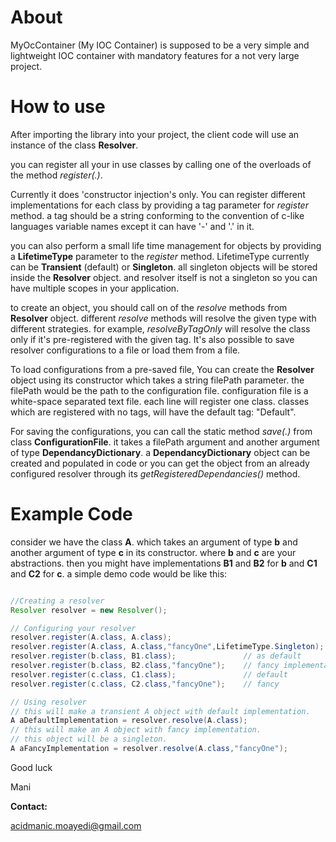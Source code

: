 About
===== 

MyOcContainer (My IOC Container) is supposed to be a very simple and lightweight  IOC container with mandatory features for a not very large project.  

How to use 
========== 

After importing the library into your project, the client code  will use an instance of the class __Resolver__.

you can register all your in use classes by calling one of the  overloads of the method _register(.)_.

Currently it does 'constructor injection's only. You can register different implementations for each class by providing  a tag parameter for _register_ method. a tag should be a string conforming to the convention of c-like languages variable names except it can have '-' and '.' in it.

you can also perform a small life time management for objects by providing a __LifetimeType__ parameter to the _register_ method. LifetimeType currently can be __Transient__ (default) or __Singleton__. all singleton objects will be stored inside the  __Resolver__ object. and resolver itself is not a singleton so you can have multiple scopes in your application.

to create an object, you should call on of the _resolve_ methods from __Resolver__ object. different _resolve_ methods will  resolve the given type with different strategies. for example, _resolveByTagOnly_ will resolve the class only if it's pre-registered with the given tag.  It's also possible to save resolver configurations to a file or load them from a file.

To load configurations from a pre-saved file, You can create the __Resolver__ object using its constructor which takes a string filePath parameter. the filePath would be the path to  the configuration file. configuration file is a white-space separated text file. each line will register one class. classes which are registered with  no tags, will have the default tag: "Default".

For saving the configurations, you can call the static method _save(.)_ from class __ConfigurationFile__. it takes a filePath argument and another argument of type  __DependancyDictionary__. a __DependancyDictionary__ object can be created and populated in code or you can get the object from an already configured resolver through its  _getRegisteredDependancies()_ method.

Example Code 
============  

consider we have the class __A__. which takes an argument of type __b__ and another argument of type __c__ in its constructor. where __b__ and __c__ are your abstractions. then you might have implementations __B1__ and __B2__ for __b__ and __C1__ and __C2__ for __c__.
a simple demo code would be like this:

```java

//Creating a resolver
Resolver resolver = new Resolver();

// Configuring your resolver
resolver.register(A.class, A.class);
resolver.register(A.class, A.class,"fancyOne",LifetimeType.Singleton);
resolver.register(b.class, B1.class);               // as default
resolver.register(b.class, B2.class,"fancyOne");    // fancy implementation
resolver.register(c.class, C1.class);               // default
resolver.register(c.class, C2.class,"fancyOne");    // fancy

// Using resolver
// this will make a transient A object with default implementation.
A aDefaultImplementation = resolver.resolve(A.class);
// this will make an A object with fancy implementation.
// this object will be a singleton.
A aFancyImplementation = resolver.resolve(A.class,"fancyOne"); 
```
<p>Good luck</p>
<p>Mani</p>   

__Contact:__

acidmanic.moayedi@gmail.com         









